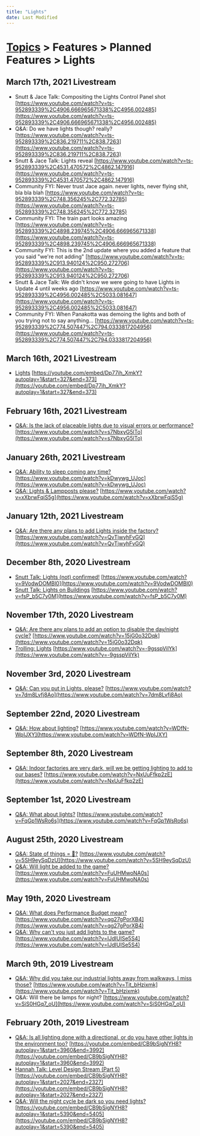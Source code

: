 ```yaml
---
title: "Lights"
date: Last Modified
---
```

# [Topics](../../../topics.md) > Features > Planned Features > Lights

## March 17th, 2021 Livestream
* Snutt & Jace Talk: Compositing the Lights Control Panel shot [https://www.youtube.com/watch?v=ts-952893339%2C4906.666965671338%2C4956.002485](https://www.youtube.com/watch?v=ts-952893339%2C4906.666965671338%2C4956.002485)
* Q&A: Do we have lights though? really? [https://www.youtube.com/watch?v=ts-952893339%2C836.219711%2C838.7263](https://www.youtube.com/watch?v=ts-952893339%2C836.219711%2C838.7263)
* Snutt & Jace Talk: Lights reveal [https://www.youtube.com/watch?v=ts-952893339%2C4531.470572%2C4862.147916](https://www.youtube.com/watch?v=ts-952893339%2C4531.470572%2C4862.147916)
* Community FYI: Never trust Jace again. never lights, never flying shit, bla bla blah [https://www.youtube.com/watch?v=ts-952893339%2C748.356245%2C772.32785](https://www.youtube.com/watch?v=ts-952893339%2C748.356245%2C772.32785)
* Community FYI: The train part looks amazing [https://www.youtube.com/watch?v=ts-952893339%2C4898.239745%2C4906.666965671338](https://www.youtube.com/watch?v=ts-952893339%2C4898.239745%2C4906.666965671338)
* Community FYI: This is the 2nd update where you added a feature that you said "we're not adding" [https://www.youtube.com/watch?v=ts-952893339%2C913.940124%2C950.272706](https://www.youtube.com/watch?v=ts-952893339%2C913.940124%2C950.272706)
* Snutt & Jace Talk: We didn't know we were going to have Lights in Update 4 until weeks ago [https://www.youtube.com/watch?v=ts-952893339%2C4956.002485%2C5033.081647](https://www.youtube.com/watch?v=ts-952893339%2C4956.002485%2C5033.081647)
* Community FYI: When Panakotta was demoing the lights and both of you trying not to say anything... [https://www.youtube.com/watch?v=ts-952893339%2C774.507447%2C794.0333817204956](https://www.youtube.com/watch?v=ts-952893339%2C774.507447%2C794.0333817204956)

## March 16th, 2021 Livestream
* [Lights](../../../transcriptions/yt-Dp77ih_XmkY,327.0833333333333,372.0833333333333.md) [https://youtube.com/embed/Dp77ih_XmkY?autoplay=1&start=327&end=373](https://youtube.com/embed/Dp77ih_XmkY?autoplay=1&start=327&end=373)

## February 16th, 2021 Livestream
* [Q&A: Is the lack of placeable lights due to visual errors or performance?](../../../transcriptions/yt-s7NbxyG5lTo.md) [https://www.youtube.com/watch?v=s7NbxyG5lTo](https://www.youtube.com/watch?v=s7NbxyG5lTo)

## January 26th, 2021 Livestream
* [Q&A: Ability to sleep coming any time?](../../../transcriptions/yt-kDwywg_UJoc.md) [https://www.youtube.com/watch?v=kDwywg_UJoc](https://www.youtube.com/watch?v=kDwywg_UJoc)
* [Q&A: Lights & Lampposts please?](../../../transcriptions/yt-xXbrwFqiS5g.md) [https://www.youtube.com/watch?v=xXbrwFqiS5g](https://www.youtube.com/watch?v=xXbrwFqiS5g)

## January 12th, 2021 Livestream
* [Q&A: Are there any plans to add Lights inside the factory?](../../../transcriptions/yt-QvTjwyhFvGQ.md) [https://www.youtube.com/watch?v=QvTjwyhFvGQ](https://www.youtube.com/watch?v=QvTjwyhFvGQ)

## December 8th, 2020 Livestream
* [Snutt Talk: Lights (not) confirmed!](../../../transcriptions/yt-9VodwDOMBl0.md) [https://www.youtube.com/watch?v=9VodwDOMBl0](https://www.youtube.com/watch?v=9VodwDOMBl0)
* [Snutt Talk: Lights on Buildings](../../../transcriptions/yt-fsP_b5C7y0M.md) [https://www.youtube.com/watch?v=fsP_b5C7y0M](https://www.youtube.com/watch?v=fsP_b5C7y0M)

## November 17th, 2020 Livestream
* [Q&A: Are there any plans to add an option to disable the day/night cycle?](../../../transcriptions/yt-15jG0o32Dqk.md) [https://www.youtube.com/watch?v=15jG0o32Dqk](https://www.youtube.com/watch?v=15jG0o32Dqk)
* [Trolling: Lights](../../../transcriptions/yt--9gsspVilYk.md) [https://www.youtube.com/watch?v=-9gsspVilYk](https://www.youtube.com/watch?v=-9gsspVilYk)

## November 3rd, 2020 Livestream
* [Q&A: Can you put in Lights, please?](../../../transcriptions/yt-7dm8Lvfj8Ao.md) [https://www.youtube.com/watch?v=7dm8Lvfj8Ao](https://www.youtube.com/watch?v=7dm8Lvfj8Ao)

## September 22nd, 2020 Livestream
* [Q&A: How about lighting?](../../../transcriptions/yt-WDfN-WpIJXY.md) [https://www.youtube.com/watch?v=WDfN-WpIJXY](https://www.youtube.com/watch?v=WDfN-WpIJXY)

## September 8th, 2020 Livestream
* [Q&A: Indoor factories are very dark, will we be getting lighting to add to our bases?](../../../transcriptions/yt-NxUuFfkp2zE.md) [https://www.youtube.com/watch?v=NxUuFfkp2zE](https://www.youtube.com/watch?v=NxUuFfkp2zE)

## September 1st, 2020 Livestream
* [Q&A: What about lights?](../../../transcriptions/yt-FqGp1WsRo6s.md) [https://www.youtube.com/watch?v=FqGp1WsRo6s](https://www.youtube.com/watch?v=FqGp1WsRo6s)

## August 25th, 2020 Livestream
* [Q&A: State of things = 🤷?](../../../transcriptions/yt-5SH9eySqDzU.md) [https://www.youtube.com/watch?v=5SH9eySqDzU](https://www.youtube.com/watch?v=5SH9eySqDzU)
* [Q&A: Will light be added to the game?](../../../transcriptions/yt-FuUHMwoNA0s.md) [https://www.youtube.com/watch?v=FuUHMwoNA0s](https://www.youtube.com/watch?v=FuUHMwoNA0s)

## May 19th, 2020 Livestream
* [Q&A: What does Performance Budget mean?](../../../transcriptions/yt-qg27gPorXB4.md) [https://www.youtube.com/watch?v=qg27gPorXB4](https://www.youtube.com/watch?v=qg27gPorXB4)
* [Q&A: Why can't you just add lights to the game?](../../../transcriptions/yt-IJdIUISe5S4.md) [https://www.youtube.com/watch?v=IJdIUISe5S4](https://www.youtube.com/watch?v=IJdIUISe5S4)

## March 9th, 2019 Livestream
* [Q&A: Why did you take our industrial lights away from walkways, I miss those?](../../../transcriptions/yt-Tit_bHzixmk.md) [https://www.youtube.com/watch?v=Tit_bHzixmk](https://www.youtube.com/watch?v=Tit_bHzixmk)
* Q&A: Will there be lamps for night? [https://www.youtube.com/watch?v=SiS0HGq7_oU](https://www.youtube.com/watch?v=SiS0HGq7_oU)

## February 20th, 2019 Livestream
* [Q&A: Is all lighting done with a directional, or do you have other lights in the environment too?](../../../transcriptions/yt-CB9bSigNYH8,3960.579115,3991.90858.md) [https://youtube.com/embed/CB9bSigNYH8?autoplay=1&start=3960&end=3992](https://youtube.com/embed/CB9bSigNYH8?autoplay=1&start=3960&end=3992)
* [Hannah Talk: Level Design Stream (Part 5)](../../../transcriptions/yt-CB9bSigNYH8,2027.05571,2326.9.md) [https://youtube.com/embed/CB9bSigNYH8?autoplay=1&start=2027&end=2327](https://youtube.com/embed/CB9bSigNYH8?autoplay=1&start=2027&end=2327)
* [Q&A: Will the night cycle be dark so you need lights?](../../../transcriptions/yt-CB9bSigNYH8,5390.335913,5404.05357.md) [https://youtube.com/embed/CB9bSigNYH8?autoplay=1&start=5390&end=5405](https://youtube.com/embed/CB9bSigNYH8?autoplay=1&start=5390&end=5405)
